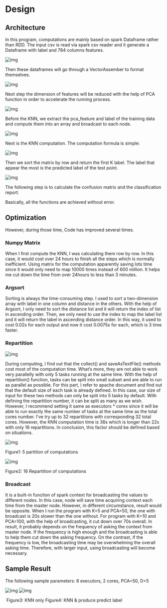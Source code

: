 # Design

## Architecture

In this program, computations are mainly based on spark Dataframe rather than RDD. The input csv is read via spark csv reader and it generate a Dataframe with label and 784 columns features.

![img](file:///C:/Users/user/AppData/Local/Temp/msohtmlclip1/01/clip_image002.png)

 Then these dataframes will go through a VectorAssember to format themselves.

![img](file:///C:/Users/user/AppData/Local/Temp/msohtmlclip1/01/clip_image004.png)

 Next step the dimension of features will be reduced with the help of PCA function in order to accelerate the running process. 

![img](file:///C:/Users/user/AppData/Local/Temp/msohtmlclip1/01/clip_image006.png)

Before the KNN, we extract the pca_feature and label of the training data and compute them into an array and broadcast to each node.

![img](file:///C:/Users/user/AppData/Local/Temp/msohtmlclip1/01/clip_image008.png)

 Next is the KNN computation. The computation formula is simple:

![img](file:///C:/Users/user/AppData/Local/Temp/msohtmlclip1/01/clip_image010.png)

Then we sort the matrix by row and return the first K label. The label that appear the most is the predicted label of the test point. 

![img](file:///C:/Users/user/AppData/Local/Temp/msohtmlclip1/01/clip_image012.png)

The following step is to calculate the confusion matrix and the classification report.

Basically, all the functions are achieved without error.

## Optimization

However, during those time, Code has improved several times.

### Numpy Matrix 

When I first compute the KNN, I was calculating them row by row. In this case, it would cost over 24 hours to finish all the steps which is normally inefficient. Using matrix for the computation apparently saving lots time since it would only need to map 10000 times instead of 600 million. It helps me cut down the time from over 24hours to less than 3 minutes. 

### Argsort

Sorting is always the time-consuming step. I used to sort a two-dimension array with label in one column and distance in the others. With the help of Argsort, I only need to sort the distance list and it will return the index of list in ascending order. Then, we only need to use the index to map the label list and it will return the label in ascending distance order. In this way, it used to cost 0.02s for each output and now it cost 0.0075s for each, which is 3 time faster.

### Repartition

![img](file:///C:/Users/user/AppData/Local/Temp/msohtmlclip1/01/clip_image014.png)

During computing, I find out that the collect() and saveAsTextFile() methods cost most of the computation time. What’s more, they are not able to work very parallelly with only 5 tasks running at the same time. With the help of repartition() function, tasks can be split into small subset and are able to run as parallel as possible. For this part, I refer to apache document and find out that the default size of each task is already defined. In this case, our size of input for these two methods can only be split into 5 tasks by default. With defining the repartition number, it can be split as many as we wish. However, I recommend setting it same as executors * cores since it will be able to run exactly the same number of tasks at the same time as the total cores number. I’ve try up to 32 repartitions with corresponding 32 total cores. However, the KNN computation time is 36s which is longer than 22s with only 16 repartitions. In conclusion, this factor should be defined based on situations. 

![img](file:///C:/Users/user/AppData/Local/Temp/msohtmlclip1/01/clip_image016.png)

Figure1: 5 partition of computations

![img](file:///C:/Users/user/AppData/Local/Temp/msohtmlclip1/01/clip_image018.png)

Figure2: 16 Repartition of computations

### Broadcast

It is a built-in function of spark context for broadcasting the values to different nodes. In this case, node will save time acquiring context each time from the master node. However, in different circumstance, result would be opposite. When I run the program with K=5 and PCA=50, the one with broadcast is 20s slower than the one without. For program with K=10 and PCA=100, with the help of broadcasting, it cut down over 70s overall. In result, it probably depends on the frequency of asking the context from master node. If the frequency is high enough and the broadcasting is able to help them cut down the asking frequency. On the contrast, if the frequency is low, the broadcasting time may be overwhelming the overall asking time. Therefore, with larger input, using broadcasting will become necessary.

## Sample Result

The following sample parameters: 8 executors, 2 cores, PCA=50, D=5

![img](file:///C:/Users/user/AppData/Local/Temp/msohtmlclip1/01/clip_image020.png)                 ![img](file:///C:/Users/user/AppData/Local/Temp/msohtmlclip1/01/clip_image022.png)

​               Figure3: KNN only         	   Figure4: KNN & produce predict label